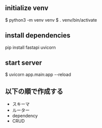 ## initialize venv
$ python3 -m venv venv
$ . venv/bin/activate

## install dependencies
pip install fastapi uvicorn

## start server
$ uvicorn app.main:app --reload

## 以下の順で作成する
- スキーマ
- ルーター
- dependency
- CRUD